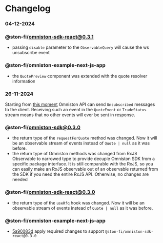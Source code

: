 # Changelog

### 04-12-2024

### @ston-fi/omniston-sdk-react@0.3.1

- passing `disable` parameter to the `ObservableQuery` will cause the ws unsubscribe event

### @ston-fi/omniston-example-next-js-app

- the `QuotePreview` component was extended with the quote resolver information

### 26-11-2024

Starting from [this moment](https://github.com/ston-fi/omniston-api/commit/c2892c10a7db36b01b91fa01306c874664f7a1bc) Omniston API can send `Unsubscribed` messages to the client. Receiving such an event in the `QuoteEvent` or `TradeStatus` stream means that no other events will ever be sent in response.

### @ston-fi/omniston-sdk@0.3.0

- the return type of the `requestForQuote` method was changed. Now it will be an observable stream of events instead of `Quote | null` as it was before.
- the return type of Omniston methods was changed from RxJS Observable to narrowed type to provide decuple Omniston SDK from a specific package interface. It is still comparable with the RxJS, so you can easily make an RxJS observable out of an observable returned from the SDK if you need the entire RxJS API. Otherwise, no changes are needed

### @ston-fi/omniston-sdk-react@0.3.0

- the return type of the `useRfq` hook was changed. Now it will be an observable stream of events instead of `Quote | null` as it was before.

### @ston-fi/omniston-example-next-js-app

- [5a90083d](https://github.com/ston-fi/omniston-sdk/commit/5a90083d4acb298386f3b754b21626f3f4bacd14) apply required changes to support `@ston-fi/omniston-sdk-react@0.3.0`
